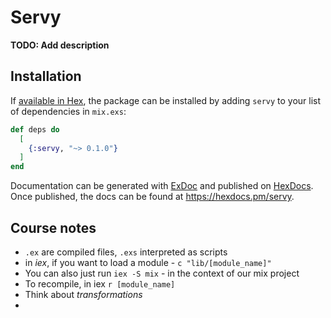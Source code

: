 # Servy

**TODO: Add description**

## Installation

If [available in Hex](https://hex.pm/docs/publish), the package can be installed
by adding `servy` to your list of dependencies in `mix.exs`:

```elixir
def deps do
  [
    {:servy, "~> 0.1.0"}
  ]
end
```

Documentation can be generated with [ExDoc](https://github.com/elixir-lang/ex_doc)
and published on [HexDocs](https://hexdocs.pm). Once published, the docs can
be found at <https://hexdocs.pm/servy>.

## Course notes

- `.ex` are compiled files, `.exs` interpreted as scripts
- in *iex*, if you want to load a module - `c "lib/[module_name]"`
- You can also just run `iex -S mix` - in the context of our mix project
- To recompile, in iex `r [module_name]`
- Think about *transformations*
-   
